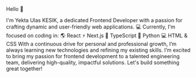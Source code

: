 Hello :wave:

I'm Yekta Ulas KESIK, a dedicated Frontend Developer with a passion for crafting dynamic and user-friendly web applications. :computer:
Currently, I'm focused on coding in:
🌎 React
⚡ Next.js
🔧 TypeScript
🐍 Python
💻 HTML & CSS
With a continuous drive for personal and professional growth, I’m always learning new technologies and refining my existing skills. I’m excited to bring my passion for frontend development to a talented engineering team, delivering high-quality, impactful solutions. Let's build something great together!

<!---
Donatello-Hub/Donatello-Hub is a ✨ special ✨ repository because its `README.md` (this file) appears on your GitHub profile.
You can click the Preview link to take a look at your changes.
--->
